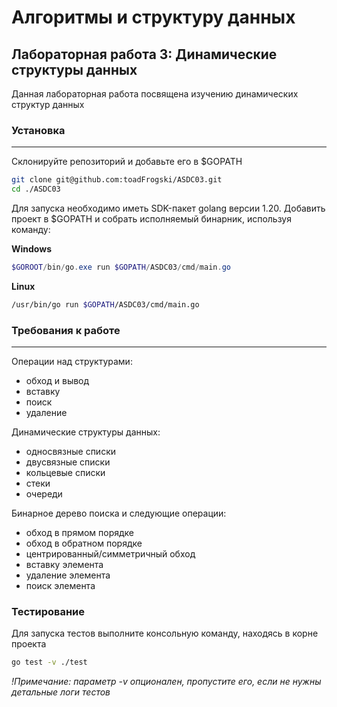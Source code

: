 # Алгоритмы и структуру данных

## Лабораторная работа 3: Динамические структуры данных

Данная лабораторная работа посвящена изучению динамических структур данных

### Установка
---

Склонируйте репозиторий и добавьте его в $GOPATH

```sh
git clone git@github.com:toadFrogski/ASDC03.git
cd ./ASDC03
```

Для запуска необходимо иметь SDK-пакет golang версии 1.20. Добавить проект в $GOPATH и собрать исполняемый бинарник,
используя команду:

**Windows**
```powershell
$GOROOT/bin/go.exe run $GOPATH/ASDC03/cmd/main.go
```
**Linux**
```sh
/usr/bin/go run $GOPATH/ASDC03/cmd/main.go
```
### Требования к работе
---

Операции над структурами:
* обход и вывод
* вставку
* поиск
* удаление

Динамические структуры данных:
* односвязные списки
* двусвязные списки
* кольцевые списки
* стеки
* очереди

Бинарное дерево поиска и следующие операции:
* обход в прямом порядке
* обход в обратном порядке
* центрированный/симметричный обход
* вставку элемента
* удаление элемента
* поиск элемента

### Тестирование

Для запуска тестов выполните консольную команду, находясь в корне проекта

```sh
go test -v ./test
```

*!Примечание: параметр -v опционален, пропустите его, если не нужны детальные логи тестов*
